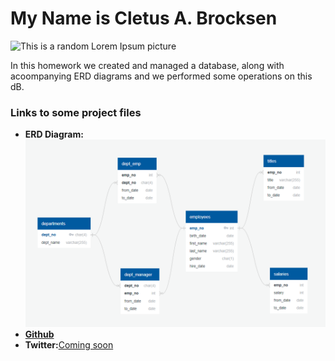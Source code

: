 <!DOCTYPE html>
<html lang="en-us">
<head>
  <meta charset="UTF-8">
  <title>SQL homework</title>
</head>

<body>
  <h1>My Name is Cletus A. Brocksen</h1>
  <img src="http://lorempixel.com/400/200" src="LoremIpsum" alt="This is a random Lorem Ipsum picture">
  <p>In this homework we created and managed a database, along with acoompanying ERD diagrams and we performed some operations on this dB.</p>


  <h3>Links to some project files</h3>
  <ul>
    <li><strong>ERD Diagram:</strong><a href="#"><img src="Soln\ERD_CA.PNG"></a></li>
    <li><a href="#" target="_blank"> <strong>Github</strong></a></li>
    <li><strong>Twitter:</strong><a href="#">Coming soon</a></li>
  </ul>
  
</body>
</html>
